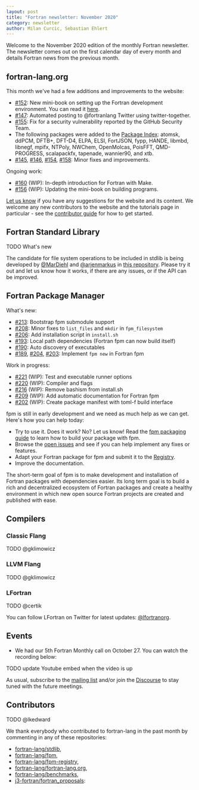 ```yaml
---
layout: post
title: "Fortran newsletter: November 2020"
category: newsletter
author: Milan Curcic, Sebastian Ehlert
---
```


Welcome to the November 2020 edition of the monthly Fortran newsletter.
The newsletter comes out on the first calendar day of every month and details
Fortran news from the previous month.

<ul id="page-nav"></ul>

## fortran-lang.org

This month we've had a few additions and improvements to the website:

* [#152](https://github.com/fortran-lang/fortran-lang.org/pull/152):
New mini-book on setting up the Fortran development environment.
You can read it [here](https://fortran-lang.org/learn/os_setup).
* [#147](https://github.com/fortran-lang/fortran-lang.org/pull/147):
Automated posting to @fortranlang Twitter using twitter-together.
* [#155](https://github.com/fortran-lang/fortran-lang.org/pull/155):
Fix for a security vulnerability reported by the GitHub Security Team.
* The following packages were added to the
[Package Index](https://fortran-lang.org/packages):
atomsk, ddPCM, DFTB+, DFT-D4, ELPA, ELSI, FortJSON, fypp, HANDE, libmbd, libnegf,
mpifx, NTPoly, NWChem, OpenMolcas, PoisFFT, QMD-PROGRESS, scalapackfx,
tapenade, wannier90, and xtb.
* [#145](https://github.com/fortran-lang/fortran-lang.org/pull/145),
[#146](https://github.com/fortran-lang/fortran-lang.org/pull/146),
[#154](https://github.com/fortran-lang/fortran-lang.org/pull/154),
[#158](https://github.com/fortran-lang/fortran-lang.org/pull/158):
Minor fixes and improvements.

Ongoing work:

* [#160](https://github.com/fortran-lang/fortran-lang.org/pull/160) (WIP):
In-depth introduction for Fortran with Make.
* [#156](https://github.com/fortran-lang/fortran-lang.org/pull/156) (WIP):
Updating the mini-book on building programs.

[Let us know](https://github.com/fortran-lang/fortran-lang.org/issues) if you have any suggestions for the website and its content.
We welcome any new contributors to the website and the tutorials page in particular - see the [contributor guide](https://github.com/fortran-lang/fortran-lang.org/blob/master/CONTRIBUTING.md) for how to get started.

## Fortran Standard Library

TODO What's new

The candidate for file system operations to be included in stdlib is being developed by
[@MarDiehl](https://github.com/MarDiehl) and [@arjenmarkus](https://github.com/arjenmarkus)
in [this repository](https://github.com/MarDiehl/stdlib_os).
Please try it out and let us know how it works, if there are any issues, or if the API can be improved.

## Fortran Package Manager

What's new:

* [#213](https://github.com/fortran-lang/fpm/issues/213): Bootstrap fpm submodule support
* [#208](https://github.com/fortran-lang/fpm/issues/208): Minor fixes to `list_files` and `mkdir` in `fpm_filesystem`
* [#206](https://github.com/fortran-lang/fpm/issues/206): Add installation script in `install.sh`
* [#193](https://github.com/fortran-lang/fpm/issues/193): Local path dependencies (Fortran fpm can now build itself)
* [#190](https://github.com/fortran-lang/fpm/issues/190): Auto discovery of executables
* [#189](https://github.com/fortran-lang/fpm/issues/189),
[#204](https://github.com/fortran-lang/fpm/issues/204),
[#203](https://github.com/fortran-lang/fpm/issues/203): Implement `fpm new` in Fortran fpm

Work in progress:

* [#221](https://github.com/fortran-lang/fpm/issues/221) (WIP): Test and executable runner options
* [#220](https://github.com/fortran-lang/fpm/issues/220) (WIP): Compiler and flags
* [#216](https://github.com/fortran-lang/fpm/issues/216) (WIP): Remove bashism from install.sh
* [#209](https://github.com/fortran-lang/fpm/issues/209) (WIP): Add automatic documentation for Fortran fpm
* [#202](https://github.com/fortran-lang/fpm/issues/202) (WIP): Create package manifest with toml-f build interface

fpm is still in early development and we need as much help as we can get.
Here's how you can help today:

* Try to use it. Does it work? No? Let us know! Read the [fpm packaging guide](https://github.com/fortran-lang/fpm/blob/master/PACKAGING.md) to learn how to build your package with fpm.
* Browse the [open issues](https://github.com/fortran-lang/fpm/issues) and see if you can help implement any fixes or features.
* Adapt your Fortran package for fpm and submit it to the [Registry](https://github.com/fortran-lang/fpm-registry).
* Improve the documentation.

The short-term goal of fpm is to make development and installation of Fortran packages with dependencies easier.
Its long term goal is to build a rich and decentralized ecosystem of Fortran packages and create a healthy
environment in which new open source Fortran projects are created and published with ease.

## Compilers

### Classic Flang

TODO @gklimowicz

### LLVM Flang

TODO @gklimowicz

### LFortran

TODO @certik

You can follow LFortran on Twitter for latest updates: [@lfortranorg](https://twitter.com/lfortranorg).

## Events

* We had our 5th Fortran Monthly call on October 27.
You can watch the recording below:

TODO update Youtube embed when the video is up

<!--<iframe width="560" height="315" src="https://www.youtube-nocookie.com/embed/Ei6CAZblOro" frameborder="0" allow="accelerometer; autoplay; encrypted-media; gyroscope; picture-in-picture" allowfullscreen></iframe>-->

As usual, subscribe to the [mailing list](https://groups.io/g/fortran-lang) and/or
join the [Discourse](https://fortran-lang.discourse.group) to stay tuned with the future meetings.

## Contributors

TODO @lkedward

We thank everybody who contributed to fortran-lang in the past month by
commenting in any of these repositories:

* [fortran-lang/stdlib](https://github.com/fortran-lang/stdlib),
* [fortran-lang/fpm](https://github.com/fortran-lang/fpm),
* [fortran-lang/fpm-registry](https://github.com/fortran-lang/fpm-registry),
* [fortran-lang/fortran-lang.org](https://github.com/fortran-lang/fortran-lang.org),
* [fortran-lang/benchmarks](https://github.com/fortran-lang/benchmarks),
* [j3-fortran/fortran_proposals](https://github.com/j3-fortran/fortran_proposals):

<div id="gh-contributors" data-startdate="September 01 2020" data-enddate="September 30 2020" height="500px"></div>
